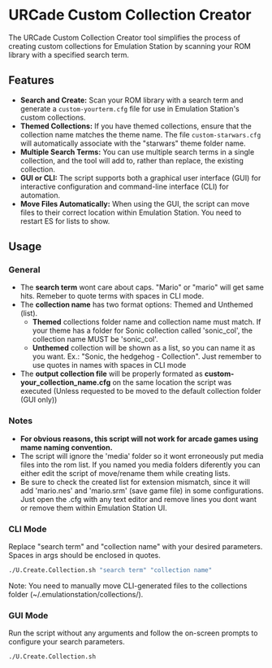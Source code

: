 # URCade Custom Collection Creator

The URCade Custom Collection Creator tool simplifies the process of creating custom collections for Emulation Station by scanning your ROM library with a specified search term.

## Features

- **Search and Create:** Scan your ROM library with a search term and generate a `custom-yourterm.cfg` file for use in Emulation Station's custom collections.
- **Themed Collections:** If you have themed collections, ensure that the collection name matches the theme name. The file `custom-starwars.cfg` will automatically associate with the "starwars" theme folder name.
- **Multiple Search Terms:** You can use multiple search terms in a single collection, and the tool will add to, rather than replace, the existing collection.
- **GUI or CLI:** The script supports both a graphical user interface (GUI) for interactive configuration and command-line interface (CLI) for automation.
- **Move Files Automatically:** When using the GUI, the script can move files to their correct location within Emulation Station. You need to restart ES for lists to show.

## Usage

### General
- The **search term** wont care about caps. "Mario" or "mario" will get same hits. Remeber to quote terms with spaces in CLI mode.
- The **collection name** has two format options: Themed and Unthemed (list). 
  - **Themed** collections folder name and collection name must match. If your theme has a folder for Sonic collection called 'sonic_col', the collection name MUST be 'sonic_col'.
  - **Unthemed** collection will be shown as a list, so you can name it as you want. Ex.: "Sonic, the hedgehog - Collection". Just remember to use quotes in names with spaces in CLI mode
- The **output collection file** will be properly formated as **custom-your_collection_name.cfg** on the same location the script was executed (Unless requested to be moved to the default collection folder (GUI only))

### Notes
- **For obvious reasons, this script will not work for arcade games using mame naming convention.**
- The script will ignore the 'media' folder so it wont erroneously put media files into the rom list. If you named you media folders diferently you can either edit the script of move/rename them while creating lists.
- Be sure to check the created list for extension mismatch, since it will add 'mario.nes' and 'mario.srm' (save game file) in some configurations. Just open the .cfg with any text editor and remove lines you dont want or remove them within Emulation Station UI.

### CLI Mode
Replace "search term" and "collection name" with your desired parameters. Spaces in args should be enclosed in quotes.
```bash
./U.Create.Collection.sh "search term" "collection name"
```
Note: You need to manually move CLI-generated files to the collections folder (~/.emulationstation/collections/).

### GUI Mode
Run the script without any arguments and follow the on-screen prompts to configure your search parameters.
```bash
./U.Create.Collection.sh
```

 

